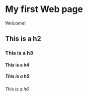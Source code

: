 # My first Web page

Welcome!

## This is a h2

### This is a h3

#### This is a h4

##### This is a h5

###### This is a h6